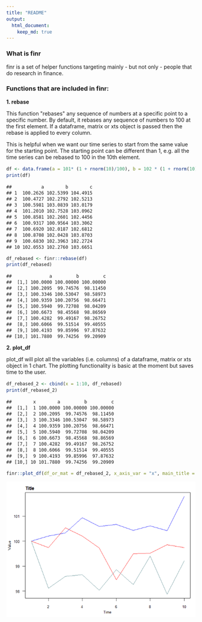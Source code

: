 ```yaml
---
title: "README"
output:
  html_document:
    keep_md: true
---
```


### What is finr

finr is a set of helper functions targeting mainly - but not only - people that do research in finance.

### Functions that are included in finr:

**1. rebase**

This function "rebases" any sequence of numbers at a specific point to a specific number. By default, it rebases any sequence of numbers to  100 at the first element. If a dataframe, matrix or xts object is passed then the rebase is applied to every column.

This is helpful when we want our time series to start from the same value for the starting point. The starting point can be different than 1, e.g. all the time series can be rebased to 100 in the 10th element.


```r
df <- data.frame(a = 101* (1 + rnorm(10)/100), b = 102 * (1 + rnorm(10)/100), c = 103 * (1 + rnorm(10)/100))
print(df)
```

```
##           a        b        c
## 1  100.2626 102.5399 104.4915
## 2  100.4727 102.2792 102.5213
## 3  100.5981 103.0839 103.0179
## 4  101.2010 102.7528 103.0962
## 5  100.8581 102.2601 102.4456
## 6  100.9317 100.9564 103.3062
## 7  100.6920 102.0187 102.6812
## 8  100.8708 102.0428 103.8703
## 9  100.6830 102.3963 102.2724
## 10 102.0553 102.2760 103.6651
```

```r
df_rebased <- finr::rebase(df)
print(df_rebased)
```

```
##              a         b         c
##  [1,] 100.0000 100.00000 100.00000
##  [2,] 100.2095  99.74576  98.11450
##  [3,] 100.3346 100.53047  98.58973
##  [4,] 100.9359 100.20756  98.66471
##  [5,] 100.5940  99.72708  98.04209
##  [6,] 100.6673  98.45568  98.86569
##  [7,] 100.4282  99.49167  98.26752
##  [8,] 100.6066  99.51514  99.40555
##  [9,] 100.4193  99.85996  97.87632
## [10,] 101.7880  99.74256  99.20909
```

**2. plot_df**

plot_df will plot all the variables (i.e. columns) of a dataframe, matrix or xts object in 1 chart. The plotting functionality is basic at the moment but saves time to the user.

```r
df_rebased_2 <- cbind(x = 1:10, df_rebased)
print(df_rebased_2)
```

```
##        x        a         b         c
##  [1,]  1 100.0000 100.00000 100.00000
##  [2,]  2 100.2095  99.74576  98.11450
##  [3,]  3 100.3346 100.53047  98.58973
##  [4,]  4 100.9359 100.20756  98.66471
##  [5,]  5 100.5940  99.72708  98.04209
##  [6,]  6 100.6673  98.45568  98.86569
##  [7,]  7 100.4282  99.49167  98.26752
##  [8,]  8 100.6066  99.51514  99.40555
##  [9,]  9 100.4193  99.85996  97.87632
## [10,] 10 101.7880  99.74256  99.20909
```

```r
finr::plot_df(df_or_mat = df_rebased_2, x_axis_var = "x", main_title = "Title", y_label = "Value", x_label = "Time")
```

![](README_files/figure-html/unnamed-chunk-2-1.png)<!-- -->


